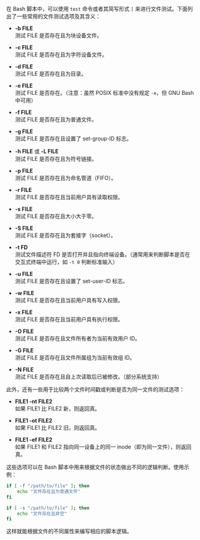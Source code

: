 

在 Bash 脚本中，可以使用 `test` 命令或者其简写形式 `[` 来进行文件测试。下面列出了一些常用的文件测试选项及其含义：

- **-b FILE**  
  测试 FILE 是否存在且为块设备文件。

- **-c FILE**  
  测试 FILE 是否存在且为字符设备文件。

- **-d FILE**  
  测试 FILE 是否存在且为目录。

- **-e FILE**  
  测试 FILE 是否存在。（注意：虽然 POSIX 标准中没有规定 `-e`，但 GNU Bash 中可用）

- **-f FILE**  
  测试 FILE 是否存在且为普通文件。

- **-g FILE**  
  测试 FILE 是否存在且设置了 set-group-ID 标志。

- **-h FILE** 或 **-L FILE**  
  测试 FILE 是否存在且为符号链接。

- **-p FILE**  
  测试 FILE 是否存在且为命名管道（FIFO）。

- **-r FILE**  
  测试 FILE 是否存在且当前用户具有读取权限。

- **-s FILE**  
  测试 FILE 是否存在且大小大于零。

- **-S FILE**  
  测试 FILE 是否存在且为套接字（socket）。

- **-t FD**  
  测试文件描述符 FD 是否打开并且指向终端设备。（通常用来判断脚本是否在交互式终端中运行，如 `-t 0` 判断标准输入）

- **-u FILE**  
  测试 FILE 是否存在且设置了 set-user-ID 标志。

- **-w FILE**  
  测试 FILE 是否存在且当前用户具有写入权限。

- **-x FILE**  
  测试 FILE 是否存在且当前用户具有执行权限。

- **-O FILE**  
  测试 FILE 是否存在且文件所有者为当前有效用户 ID。

- **-G FILE**  
  测试 FILE 是否存在且文件所属组为当前有效组 ID。

- **-N FILE**  
  测试 FILE 是否存在且自上次读取后已被修改。（部分系统支持）

此外，还有一些用于比较两个文件时间戳或判断是否为同一文件的测试选项：

- **FILE1 -nt FILE2**  
  如果 FILE1 比 FILE2 新，则返回真。

- **FILE1 -ot FILE2**  
  如果 FILE1 比 FILE2 旧，则返回真。

- **FILE1 -ef FILE2**  
  如果 FILE1 和 FILE2 指向同一设备上的同一 inode（即为同一文件），则返回真。

这些选项可以在 Bash 脚本中用来根据文件的状态做出不同的逻辑判断。使用示例：

```bash
if [ -f "/path/to/file" ]; then
    echo "文件存在且为普通文件"
fi

if [ -s "/path/to/file" ]; then
    echo "文件存在且非空"
fi
```

这样就能根据文件的不同属性来编写相应的脚本逻辑。
